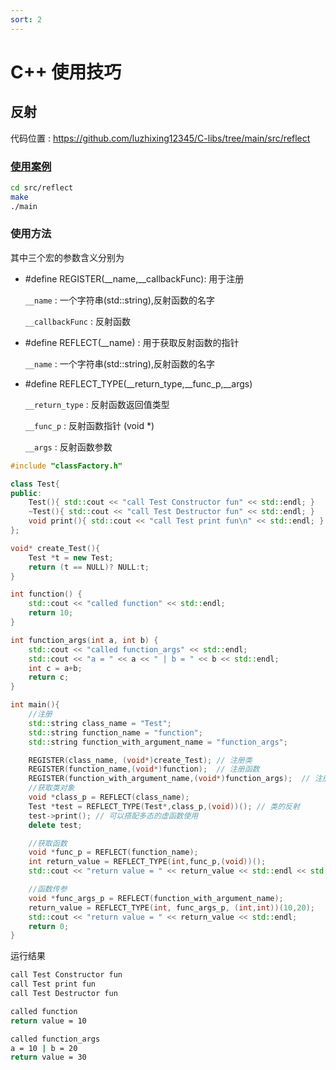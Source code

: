```yaml
---
sort: 2
---
```


# C++ 使用技巧

## 反射

代码位置 : https://github.com/luzhixing12345/C-libs/tree/main/src/reflect

### [使用案例](https://github.com/luzhixing12345/C-libs/blob/main/src/reflect/main.cpp)

```bash
cd src/reflect
make
./main
```

### 使用方法

其中三个宏的参数含义分别为

- #define REGISTER(__name,__callbackFunc): 用于注册

  `__name` : 一个字符串(std::string),反射函数的名字

  `__callbackFunc` : 反射函数

- #define REFLECT(__name) : 用于获取反射函数的指针

  `__name` : 一个字符串(std::string),反射函数的名字

- #define REFLECT_TYPE(__return_type,__func_p,__args)

  `__return_type` : 反射函数返回值类型

  `__func_p` : 反射函数指针 (void *)

  `__args` : 反射函数参数


```cpp
#include "classFactory.h"

class Test{
public:
    Test(){ std::cout << "call Test Constructor fun" << std::endl; }
    ~Test(){ std::cout << "call Test Destructor fun" << std::endl; }
    void print(){ std::cout << "call Test print fun\n" << std::endl; }
};

void* create_Test(){
    Test *t = new Test;
    return (t == NULL)? NULL:t;
}

int function() {
    std::cout << "called function" << std::endl;
    return 10;
}

int function_args(int a, int b) {
    std::cout << "called function_args" << std::endl;
    std::cout << "a = " << a << " | b = " << b << std::endl;
    int c = a+b;
    return c;
}

int main(){
    //注册
    std::string class_name = "Test";
    std::string function_name = "function";
    std::string function_with_argument_name = "function_args";

    REGISTER(class_name, (void*)create_Test); // 注册类
    REGISTER(function_name,(void*)function);  // 注册函数
    REGISTER(function_with_argument_name,(void*)function_args);  // 注册函数
    //获取类对象
    void *class_p = REFLECT(class_name);
    Test *test = REFLECT_TYPE(Test*,class_p,(void))(); // 类的反射
    test->print(); // 可以搭配多态的虚函数使用
    delete test;

    //获取函数
    void *func_p = REFLECT(function_name);
    int return_value = REFLECT_TYPE(int,func_p,(void))();
    std::cout << "return value = " << return_value << std::endl << std::endl;

    //函数传参
    void *func_args_p = REFLECT(function_with_argument_name);
    return_value = REFLECT_TYPE(int, func_args_p, (int,int))(10,20);
    std::cout << "return value = " << return_value << std::endl;
    return 0;
}
```

运行结果

```bash
call Test Constructor fun
call Test print fun
call Test Destructor fun

called function
return value = 10

called function_args
a = 10 | b = 20
return value = 30
```
